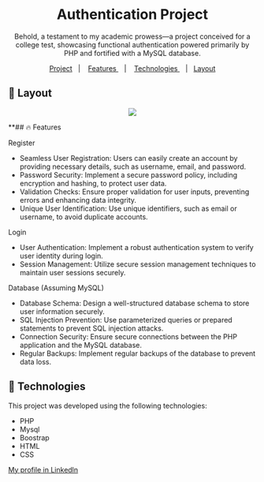 <h1 align="center">Authentication Project</h1>
<p align="center">Behold, a testament to my academic prowess—a project conceived for a college test, showcasing functional authentication powered primarily by PHP and fortified with a MySQL database.</p>

<p align="center">
  <a href="#-project">Project</a>&nbsp;&nbsp;&nbsp;|&nbsp;&nbsp;&nbsp;
    <a href="#-features"> Features </a>&nbsp;&nbsp;&nbsp;|&nbsp;&nbsp;&nbsp;
    <a href="#-technologies"> Technologies </a>&nbsp;&nbsp;&nbsp;|&nbsp;&nbsp;
    <a href="#-layout">Layout</a>
</p>

## 🔖 Layout

<p align="center">
  <img src="https://github.com/felipenobrg/project-college-php/assets/122055576/d55d88ca-c062-4798-8a9f-4d81e2b86e46" />

</p>

**## :fire: Features

Register
- Seamless User Registration: Users can easily create an account by providing necessary details, such as username, email, and password.
- Password Security: Implement a secure password policy, including encryption and hashing, to protect user data.
- Validation Checks: Ensure proper validation for user inputs, preventing errors and enhancing data integrity.
- Unique User Identification: Use unique identifiers, such as email or username, to avoid duplicate accounts.

Login
- User Authentication: Implement a robust authentication system to verify user identity during login.
- Session Management: Utilize secure session management techniques to maintain user sessions securely.

Database (Assuming MySQL)
- Database Schema: Design a well-structured database schema to store user information securely.
- SQL Injection Prevention: Use parameterized queries or prepared statements to prevent SQL injection attacks.
- Connection Security: Ensure secure connections between the PHP application and the MySQL database.
- Regular Backups: Implement regular backups of the database to prevent data loss.
  
## 🚀 Technologies

This project was developed using the following technologies:

- PHP
- Mysql
- Boostrap
- HTML
- CSS

[My profile in Linkedln](https://www.linkedin.com/in/felipenobrg)
